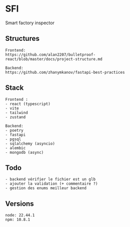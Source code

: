 # SFI
Smart factory inspector

## Structures
```
Frontend:
https://github.com/alan2207/bulletproof-react/blob/master/docs/project-structure.md

Backend:
https://github.com/zhanymkanov/fastapi-best-practices
```

## Stack
```
Frontend :
- react (typescript)
- vite
- tailwind
- zustand

Backend:
- poetry
- fastapi
- pgsql
- sqlalchemy (asyncio)
- alembic
- mongodb (async)
```

## Todo
``` 
- backend vérifier le fichier est un glb
- ajouter la validation (+ commentaire ?)
- gestion des enums meilleur backend
```

## Versions
```
node: 22.44.1
npm: 10.8.1
```
